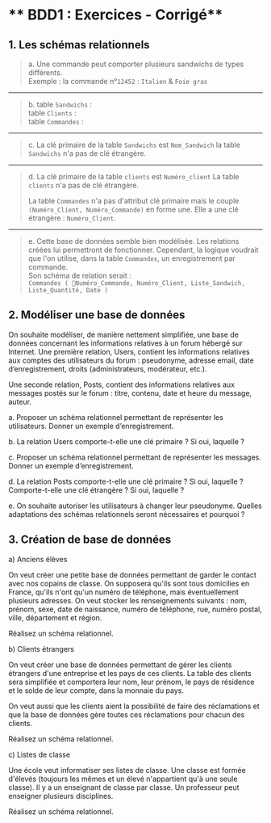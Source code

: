 # ** BDD1 : Exercices - Corrigé**

## 1. Les schémas relationnels

> a. Une commande peut comporter plusieurs sandwichs de types différents.  
>    Exemple : la commande n°`12452` : `Italien` & `Foie gras`

___

> b. 
> table `Sandwichs` :  
> table `Clients` :  
> table `Commandes` :      

___

> c. La clé primaire de la table `Sandwichs` est `Nom_Sandwich`
>    la table `Sandwichs` n'a pas de clé étrangère.

___

> d. La clé primaire de la table `clients` est `Numéro_client`
>    La table `clients` n'a pas de clé étrangère.
> 
>    La table `Commandes` n'a pas d'attribut clé primaire mais le couple `(Numéro_Client, Numéro_Commande)` en forme une.
>    Elle a une clé étrangère : `Numéro_Client`. 

___

> e. Cette base de données semble bien modélisée. Les relations créées lui permettront de fonctionner. Cependant, la logique voudrait que l'on utilise, dans la table `Commandes`, un enregistrement par commande.  
>    Son schéma de relation serait :  
>    `Commandes ( 🔑Numéro_Commande, Numéro_Client, Liste_Sandwich, Liste_Quantité, Date )`


## 2. Modéliser une base de données

On souhaite modéliser, de manière nettement simplifiée, une base de données concernant les informations relatives à un forum hébergé sur Internet. Une première relation, Users, contient les informations relatives aux comptes des utilisateurs du forum : pseudonyme, adresse email, date d’enregistrement, droits (administrateurs, modérateur, etc.).

Une seconde relation, Posts, contient des informations relatives aux messages postés sur le forum : titre, contenu, date et heure du message, auteur.

a. Proposer un schéma relationnel permettant de représenter les utilisateurs. Donner un exemple d’enregistrement.

b. La relation Users comporte-t-elle une clé primaire ? Si oui, laquelle ?

c. Proposer un schéma relationnel permettant de représenter les messages. Donner un exemple d’enregistrement.

d. La relation Posts comporte-t-elle une clé primaire ? Si oui, laquelle ? Comporte-t-elle une clé étrangère ? Si oui, laquelle ?

e. On souhaite autoriser les utilisateurs à changer leur pseudonyme. Quelles adaptations des schémas relationnels seront nécessaires et pourquoi ?

## 3. Création de base de données

a) Anciens élèves

On veut créer une petite base de données permettant de garder le contact avec nos copains de classe. On supposera qu'ils sont tous domicilies en France, qu'ils n'ont qu'un numéro de téléphone, mais éventuellement plusieurs adresses. On veut stocker les renseignements suivants : nom, prénom, sexe, date de naissance, numéro de téléphone, rue, numéro postal, ville, département et région.

Réalisez un schéma relationnel.

b) Clients étrangers

On veut créer une base de données permettant de gérer les clients étrangers d'une entreprise et les pays de ces clients. La table des clients sera simplifiée et comportera leur nom, leur prénom, le pays de résidence et le solde de leur compte, dans la monnaie du pays.

On veut aussi que les clients aient la possibilité de faire des réclamations et que la base de données gère toutes ces réclamations pour chacun des clients.

Réalisez un schéma relationnel.

c) Listes de classe

Une école veut informatiser ses listes de classe. Une classe est formée d'élevés (toujours les mêmes et un élevé n'appartient qu'à une seule classe). Il y a un enseignant de classe par classe. Un professeur peut enseigner plusieurs disciplines.

Réalisez un schéma relationnel.